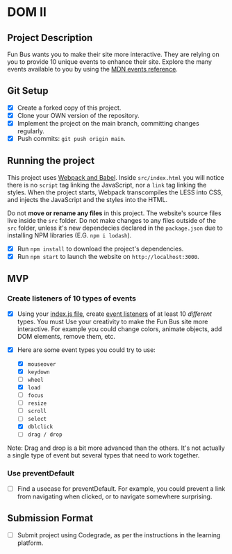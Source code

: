# DOM II

## Project Description

Fun Bus wants you to make their site more interactive. They are relying on you to provide 10 unique events to enhance their site. Explore the many events available to you by using the [MDN events reference](https://developer.mozilla.org/en-US/docs/Web/Events).

## Git Setup

- [x] Create a forked copy of this project.
- [x] Clone your OWN version of the repository.
- [x] Implement the project on the main branch, committing changes regularly.
- [x] Push commits: `git push origin main`.

## Running the project

This project uses [Webpack and Babel](https://bloomtech-1.wistia.com/medias/bhi99dwr2x). Inside `src/index.html` you will notice there is no `script` tag linking the JavaScript, nor a `link` tag linking the styles. When the project starts, Webpack transcompiles the LESS into CSS, and injects the JavaScript and the styles into the HTML.

Do not **move or rename any files** in this project. The website's source files live inside the `src` folder. Do not make changes to any files outside of the `src` folder, unless it's new dependecies declared in the `package.json` due to installing NPM libraries (E.G. `npm i lodash`).

- [x] Run `npm install` to download the project's dependencies.
- [x] Run `npm start` to launch the website on `http://localhost:3000`.

## MVP

### Create listeners of 10 types of events

- [x] Using your [index.js file](src/index.js), create [event listeners](https://developer.mozilla.org/en-US/docs/Web/Events) of at least 10 _different_ types. You must Use your creativity to make the Fun Bus site more interactive. For example you could change colors, animate objects, add DOM elements, remove them, etc.

- [x] Here are some event types you could try to use:
  - [x] `mouseover`
  - [x] `keydown`
  - [ ] `wheel`
  - [x] `load`
  - [ ] `focus`
  - [ ] `resize`
  - [ ] `scroll`
  - [ ] `select`
  - [x] `dblclick`
  - [ ] `drag / drop`

Note: Drag and drop is a bit more advanced than the others. It's not actually a single type of event but several types that need to work together.

### Use preventDefault

- [ ] Find a usecase for preventDefault. For example, you could prevent a link from navigating when clicked, or to navigate somewhere surprising.

## Submission Format

- [ ] Submit project using Codegrade, as per the instructions in the learning platform.
